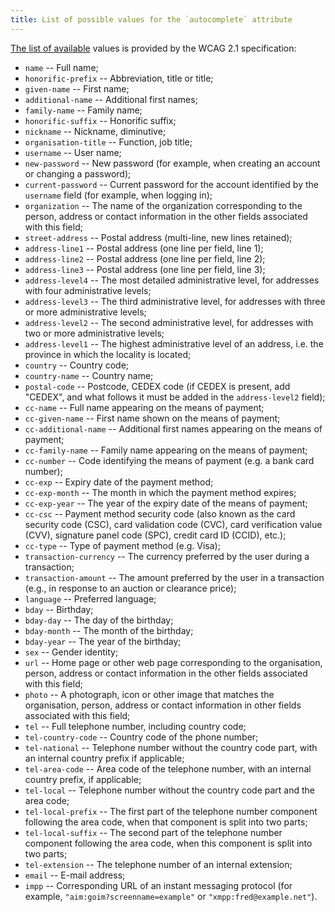 ```yaml
---
title: List of possible values for the `autocomplete` attribute
---
```


[The list of available](https://www.w3.org/Translations/WCAG21-fr/#input-purposes) values is provided by the WCAG 2.1 specification:

- `name` -- Full name;
- `honorific-prefix` -- Abbreviation, title or title;
- `given-name` -- First name;
- `additional-name` -- Additional first names;
- `family-name` -- Family name;
- `honorific-suffix` -- Honorific suffix;
- `nickname` -- Nickname, diminutive;
- `organisation-title` -- Function, job title;
- `username` -- User name;
- `new-password` -- New password (for example, when creating an account or changing a password);
- `current-password` -- Current password for the account identified by the `username` field (for example, when logging in);
- `organization` -- The name of the organization corresponding to the person, address or contact information in the other fields associated with this field;
- `street-address` -- Postal address (multi-line, new lines retained);
- `address-line1` -- Postal address (one line per field, line 1);
- `address-line2` -- Postal address (one line per field, line 2);
- `address-line3` -- Postal address (one line per field, line 3);
- `address-level4` -- The most detailed administrative level, for addresses with four administrative levels;
- `address-level3` -- The third administrative level, for addresses with three or more administrative levels;
- `address-level2` -- The second administrative level, for addresses with two or more administrative levels;
- `address-level1` -- The highest administrative level of an address, i.e. the province in which the locality is located;
- `country` -- Country code;
- `country-name` -- Country name;
- `postal-code` -- Postcode, CEDEX code (if CEDEX is present, add "CEDEX", and what follows it must be added in the `address-level2` field);
- `cc-name` -- Full name appearing on the means of payment;
- `cc-given-name` -- First name shown on the means of payment;
- `cc-additional-name` -- Additional first names appearing on the means of payment;
- `cc-family-name` -- Family name appearing on the means of payment;
- `cc-number` -- Code identifying the means of payment (e.g. a bank card number);
- `cc-exp` -- Expiry date of the payment method;
- `cc-exp-month` -- The month in which the payment method expires;
- `cc-exp-year` -- The year of the expiry date of the means of payment;
- `cc-csc` -- Payment method security code (also known as the card security code (CSC), card validation code (CVC), card verification value (CVV), signature panel code (SPC), credit card ID (CCID), etc.);
- `cc-type` -- Type of payment method (e.g. Visa);
- `transaction-currency` -- The currency preferred by the user during a transaction;
- `transaction-amount` -- The amount preferred by the user in a transaction (e.g., in response to an auction or clearance price);
- `language` -- Preferred language;
- `bday` -- Birthday;
- `bday-day` -- The day of the birthday;
- `bday-month` -- The month of the birthday;
- `bday-year` -- The year of the birthday;
- `sex` -- Gender identity;
- `url` -- Home page or other web page corresponding to the organisation, person, address or contact information in the other fields associated with this field;
- `photo` -- A photograph, icon or other image that matches the organisation, person, address or contact information in other fields associated with this field;
- `tel` -- Full telephone number, including country code;
- `tel-country-code` -- Country code of the phone number;
- `tel-national` -- Telephone number without the country code part, with an internal country prefix if applicable;
- `tel-area-code` -- Area code of the telephone number, with an internal country prefix, if applicable;
- `tel-local` -- Telephone number without the country code part and the area code;
- `tel-local-prefix` -- The first part of the telephone number component following the area code, when that component is split into two parts;
- `tel-local-suffix` -- The second part of the telephone number component following the area code, when this component is split into two parts;
- `tel-extension` -- The telephone number of an internal extension;
- `email` -- E-mail address;
- `impp` -- Corresponding URL of an instant messaging protocol (for example, `"aim:goim?screenname=example"` or `"xmpp:fred@example.net"`).
